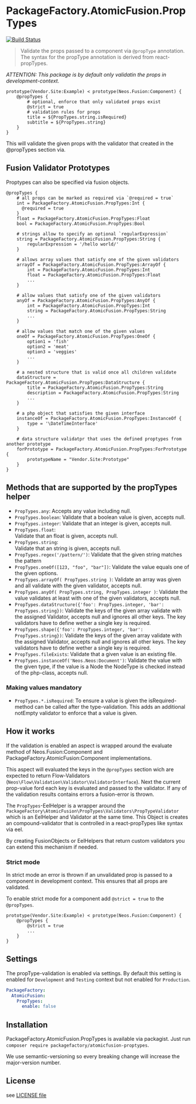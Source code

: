 # PackageFactory.AtomicFusion.PropTypes
[![Build Status](https://travis-ci.org/PackageFactory/atomic-fusion-proptypes.svg?branch=master)](https://travis-ci.org/PackageFactory/atomic-fusion-proptypes)

> Validate the props passed to a component via `@propType` annotation. The syntax for the propType annotation is derived from react-propTypes.

*ATTENTION: This package is by default only validatin the props in development-context.*

```
prototype(Vendor.Site:Example) < prototype(Neos.Fusion:Component) {
    @propTypes {
        # optional, enforce that only validated props exist
        @strict = true
        # validation rules for props
        title = ${PropTypes.string.isRequired}
        subtitle = ${PropTypes.string}
    }
}
```

This will validate the given props with the validator that created in the @propTypes section
via.

## Fusion Validator Prototypes 

Proptypes can also be specified via fusion objects.

```neosfusion
@propTypes {
    # all props can be marked as required via `@required = true`
    int = PackageFactory.AtomicFusion.PropTypes:Int {
      @required = true
    }
    float = PackageFactory.AtomicFusion.PropTypes:Float
    bool = PackageFactory.AtomicFusion.PropTypes:Bool

    # strings allow to specify an optional `regularExpression`
    string = PackageFactory.AtomicFusion.PropTypes:String {
        regularExpression = '/hello world/'
    }

    # allows array values that satisfy one of the given validators
    arrayOf = PackageFactory.AtomicFusion.PropTypes:ArrayOf {
        int = PackageFactory.AtomicFusion.PropTypes:Int
        float = PackageFactory.AtomicFusion.PropTypes:Float
        ...
    }

    # allow values that satisfy one of the given validators
    anyOf = PackageFactory.AtomicFusion.PropTypes:AnyOf {
        int = PackageFactory.AtomicFusion.PropTypes:Int
        string = PackageFactory.AtomicFusion.PropTypes:String
        ...
    }

    # allow values that match one of the given values 
    oneOf = PackageFactory.AtomicFusion.PropTypes:OneOf {
        option1 = 'fish'
        option2 = 'meat'
        option3 = 'veggies'
        ...
    }

    # a nested structure that is valid once all children valídate
    dataStructure = PackageFactory.AtomicFusion.PropTypes:DataStructure {
        title = PackageFactory.AtomicFusion.PropTypes:String
        description = PackageFactory.AtomicFusion.PropTypes:String
        ...
    }

    # a php object that satisfies the given interface
    instanceOf = PackageFactory.AtomicFusion.PropTypes:InstanceOf {
        type = '\DateTimeInterface'
    }

    # data structure validatpr that uses the defined proptypes from another prototype
    forPrototype = PackageFactory.AtomicFusion.PropTypes:ForPrototype {
        prototypeName = "Vendor.Site:Prototype"
    }
}
```

## Methods that are supported by the propTypes helper

* `PropTypes.any`:
   Accepts any value including null.
* `PropTypes.boolean`:
   Validate that a boolean value is given, accepts null.
* `PropTypes.integer`:
   Validate that an integer is given, accepts null.
* `PropTypes.float`:  
   Validate that an float is given, accepts null.
* `PropTypes.string`:  
   Validate that an string is given, accepts null.
* `PropTypes.regex('/pattern/')`:
   Validate that the given string matches the pattern
* `PropTypes.oneOf([123, "foo", "bar"])`:
   Validate the value equals one of the given options.
* `PropTypes.arrayOf( PropTypes.string )`:
   Validate an array was given and all validate with the given validator, accepts null.
* `PropTypes.anyOf( PropTypes.string, PropTypes.integer )`:
   Validate the value validates at least with one of the given validators, accepts null.
* `PropTypes.dataStructure({'foo': PropTypes.integer, 'bar': PropTypes.string})`:
   Validate the keys of the given array validate with the assigned Validator,
   accepts null and ignores all other keys. The key validators have to define wether a single key is required.
* `PropTypes.shape({'foo': PropTypes.integer, 'bar': PropTypes.string})`:
   Validate the keys of the given array validate with the assigned Validator,
   accepts null and ignores all other keys. The key validators have to define wether a single key is required.
* `PropTypes.fileExists`:
   Validate that a given value is an existing file.
* `PropTypes.instanceOf('Neos.Neos:Document')`:
   Validate the value with the given type, if the value is a Node the NodeType is checked instead of the php-class, accepts null.

### Making values mandatory

* `PropTypes.*.isRequired`:
   To ensure a value is given the isRequired-method can be called after the type-validation. 
   This adds an additional notEmpty validator to enforce that a value is given.

## How it works

If the validation is enabled an aspect is wrapped around the evaluate method of Neos.Fusion:Component and
PackageFactory.AtomicFusion:Component implementations.

This aspect will evaluated the keys in the `@propTypes` section wich are expected to return Flow-Validators
(`Neos\Flow\Validation\Validator\ValidatorInterface`). Next the current prop-value ford each key is
evaluated and passed to the validator. If any of the validation results contains errors a fusion-error is thrown.

The `PropTypes`-EelHelper is a wrapper around the `PackageFactory\AtomicFusion\PropTypes\Validators\PropTypeValidator`
which is an EelHelper and Validator at the same time. This Object is creates an compound-validator that is
controlled in a react-propTypes like syntax via eel.

By creating FusionObjects or EelHelpers that return custom validators you can extend this mechanism if needed.

### Strict mode

In strict mode an error is thrown if an unvalidated prop is passed to
a component in development context. This ensures that all props are validated.

To enable strict mode for a component add `@strict = true` to the `@propTypes`.

```
prototype(Vendor.Site:Example) < prototype(Neos.Fusion:Component) {
    @propTypes {
        @strict = true
        ...
    }
}
```

## Settings

The propType-validation is enabled via settings. By default this setting is enabled for
`Development` and `Testing` context but not enabled for `Production`.  

```yaml
PackageFactory:
  AtomicFusion:
    PropTypes:
      enable: false
```
## Installation

PackageFactory.AtomicFusion.PropTypes is available via packagist. Just run `composer require packagefactory/atomicfusion-proptypes`.

We use semantic-versioning so every breaking change will increase the major-version number.

## License

see [LICENSE file](LICENSE)
